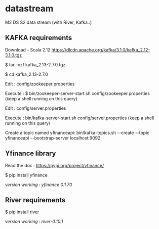 # datastream
M2 DS S2 data stream (with River, Kafka..)


## KAFKA requirements

Download - Scala 2.12 https://dlcdn.apache.org/kafka/3.1.0/kafka_2.12-3.1.0.tgz

$ tar -xzf kafka_2.13-2.7.0.tgz 

$ cd kafka_2.13-2.7.0

Edit : config/zookeeper.properties

Execute : $ bin/zookeeper-server-start.sh config/zookeeper.properties (keep a shell running on this query)

Edit : config/server.properties

Execute : bin/kafka-server-start.sh config/server.properties (keep a shell running on this query)

Create a topic named yfinanceapi: bin/kafka-topics.sh --create --topic yfinanceapi --bootstrap-server localhost:9092


## Yfinance library 

Read the doc : https://pypi.org/project/yfinance/

$ pip install yfinance

*version working : yfinance 0.1.70*


## River requirements

$ pip install river

*version working : river-0.10.1*
